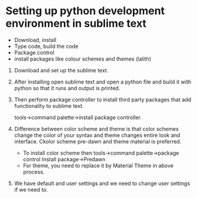 
# Setting up python development environment in sublime text

- Download, install
- Type code, build the code
- Package control
- install packages like colour schemes and themes
(lalith)
1. Download and set up the sublime text.

2. After installing open sublime text and open a python file and build it with python so that it runs and output is printed.

3. Then perform package controller to install third party packages that add functionality to sublime text.

   tools->command palette->install package controller.

4. Difference between color scheme and theme is that color schemes change the color of your syntax and theme changes entire look and interface. Ckolor scheme pre-dawn and theme material is preferred.

   - To install color scheme then tools->command palette->package control Install package->Predawn
   - For theme, you need to replace it by Material Theme in above process.

5. We have default and user settings and we need to change user settings if we need to.



<!--Once you install package controller then watch the video-->

